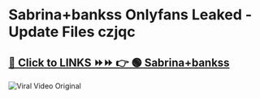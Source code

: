 
 # Sabrina+bankss Onlyfans Leaked - Update Files czjqc

## <h2><a href="https://clipsfans.com/Sabrina+bankss&ref=git">🔗 Click to LINKS ⏩⏩ 👉 🟢 Sabrina+bankss </a></h2>

<a href="https://clipsfans.com/Sabrina+bankss&ref=git" rel="nofollow" data-target="animated-image.originalLink"><img src="https://i.ibb.co.com/xMMVF88/686577567.gif" alt="Viral Video Original" style="max-width: 100%; display: inline-block;" data-target="animated-image.originalImage"></a>

